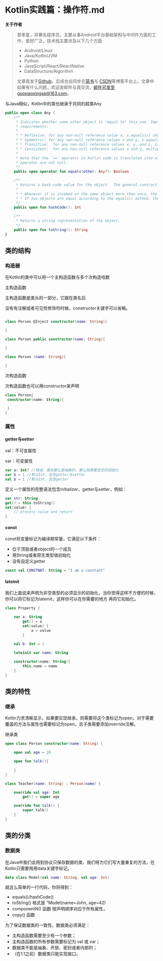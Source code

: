 # Kotlin实践篇：操作符.md

**关于作者**

>郭孝星，非著名程序员，主要从事Android平台基础架构与中间件方面的工作，爱好广泛，技术栈主要涉及以下几个方面
>
>- Android/Linux
>- Java/Kotlin/JVM
>- Python
>- JavaScript/React/ReactNative
>- DataStructure/Algorithm
>
>文章首发于[Github](https://github.com/guoxiaoxing)，后续也会同步在[简书](http://www.jianshu.com/users/66a47e04215b/latest_articles)与
[CSDN](http://blog.csdn.net/allenwells)等博客平台上。文章中如果有什么问题，欢迎发邮件与我交流，邮件可发至guoxiaoxingse@163.com。

与Java相似，Kotlin中的类也继承于共同的超类Any

```kotlin
public open class Any {
    /**
     * Indicates whether some other object is "equal to" this one. Implementations must fulfil the following
     * requirements:
     *
     * * Reflexive: for any non-null reference value x, x.equals(x) should return true.
     * * Symmetric: for any non-null reference values x and y, x.equals(y) should return true if and only if y.equals(x) returns true.
     * * Transitive:  for any non-null reference values x, y, and z, if x.equals(y) returns true and y.equals(z) returns true, then x.equals(z) should return true
     * * Consistent:  for any non-null reference values x and y, multiple invocations of x.equals(y) consistently return true or consistently return false, provided no information used in equals comparisons on the objects is modified.
     *
     * Note that the `==` operator in Kotlin code is translated into a call to [equals] when objects on both sides of the
     * operator are not null.
     */
    public open operator fun equals(other: Any?): Boolean

    /**
     * Returns a hash code value for the object.  The general contract of hashCode is:
     *
     * * Whenever it is invoked on the same object more than once, the hashCode method must consistently return the same integer, provided no information used in equals comparisons on the object is modified.
     * * If two objects are equal according to the equals() method, then calling the hashCode method on each of the two objects must produce the same integer result.
     */
    public open fun hashCode(): Int

    /**
     * Returns a string representation of the object.
     */
    public open fun toString(): String
}

```

## 类的结构

### 构造器

在Kotlin的类中可以用一个主构造函数与多个次构造哈数

主构造函数

主构造函数是类头的一部分，它跟在类名后

没有有注解或者可见性修饰符时候，constructor关键字可以省略。
```kotlin

class Person @Inject constructor(name: String){

}
```
```kotlin
class Person public constructor(name: String){

}
```

```kotlin
class Person (name: String){

}
```
次构造函数

次构造函数也可以用constructor来声明



```kotlin
class Person{
 constructor(name: String){
 
 }
}
```
### 属性

#### getter与setter

val：不可变属性

var：可变属性

```kotlin
var a: Int? //错误，属性要么是抽象的，要么就需要显式的初始化
var b = 1 //默认Int，包含getter与setter
val b = 1 //默认Int，包含getter
```
定义一个属性的完整语法包含initializer、getter与setter，例如：

```kotlin
var str: String
get() = this.toString()
set(value) {
    // process value and return
}
```

#### const

const将变量标记为编译期常量，它满足以下条件：

- 位于顶层或者object的一个成员
- 用String或者原生类型值初始化
- 没有自定义getter

```kotlin
const val CONSTNAT: String = "I am a constant"
```

#### lateinit

我们上面说来声明为非空类型的必须显示的初始化，当你觉得这样不方便的时候，你可以将它标记为lateinit，这样你可以在你需要的地方
再将它初始化。

```kotlin
class Property {

    var a: String
        get() = a
        set(value) {
            a = value
        }

    val b: Int = 1
    
    lateinit var name: String

    constructor(name: String){
        this.name = name
    }
}
```

## 类的特性

### 继承

Kotlin力求清晰显示，如果要实现继承，则需要将这个类标记为open，对于需要覆盖的方法与属性也需要标记为open，且子类需要添加override注解。

继承类

```kotlin
open class Person constructor(name: String) {

    open val age = 20

    open fun talk(){
        
    }
}
```

```kotlin
class Teacher(name: String) : Person(name) {

    override val age: Int
        get() = super.age

    override fun talk() {
        super.talk()
    }
}

```

## 类的分类

### 数据类

在Java中我们会用到协议只保存数据的类，我们呀为它们写大量重复的方法，在Kotlin只需要用用data关键字标记。

```kotlin
data class Model(val name: String, val age: Int)
```

就这么简单的一行代码，你将得到：

- equals()/hashCode() 
- toString() 格式是 "Model(name=John, age=42)
- componentN() 函数 按声明顺序对应于所有属性，
- copy() 函数

为了保证数据类的一致性，数据类必须满足：

- 主构造函数需要至少有一个参数；
- 主构造函数的所有参数需要标记为 val 或 var；
- 数据类不能是抽象、开放、密封或者内部的；
- （在1.1之前）数据类只能实现接口。